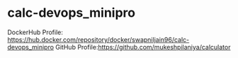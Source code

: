 # calc-devops_minipro

DockerHub Profile: https://hub.docker.com/repository/docker/swapniljain96/calc-devops_minipro
GitHub Profile:https://github.com/mukeshpilaniya/calculator

